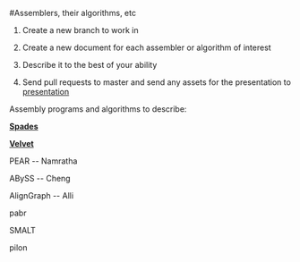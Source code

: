 #Assemblers, their algorithms, etc 

1. Create a new branch to work in 

2. Create a new document for each assembler or algorithm of interest 

3. Describe it to the best of your ability 

4. Send pull requests to master and send any assets for the presentation 
to [presentation](https://github.com/biol7210-genomes/presentation) 

Assembly programs and algorithms to describe: 

**[Spades](/spades.md)**

**[Velvet](/Velvet.md)** 

PEAR -- Namratha

ABySS -- Cheng

AlignGraph -- Alli

pabr 

SMALT 

pilon 

